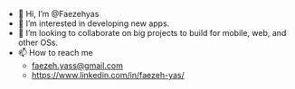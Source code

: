- 👋 Hi, I’m @Faezehyas  
- 👀 I’m interested in developing new apps.  
- 💞️ I’m looking to collaborate on big projects to build for mobile, web, and other OSs.  
- 📫 How to reach me   
  - faezeh.yass@gmail.com  
  - https://www.linkedin.com/in/faezeh-yas/  

